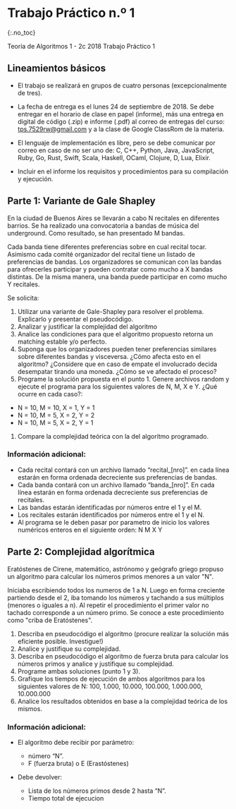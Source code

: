 Trabajo Práctico n.º 1
======================
{:.no_toc}

Teoría de Algoritmos 1 - 2c 2018
Trabajo Práctico 1

## Lineamientos básicos

- El trabajo se realizará en grupos de cuatro personas (excepcionalmente de tres).

- La fecha de entrega es el lunes 24 de septiembre de 2018. Se debe entregar en el horario de clase en papel (informe), más una entrega en digital de código (.zip) e informe (.pdf) al correo de entregas del curso: tps.7529rw@gmail.com y a la clase de Google ClassRom de la materia.

- El lenguaje de implementación es libre, pero se debe comunicar por correo en caso de no ser uno de: C, C++, Python, Java, JavaScript, Ruby, Go, Rust, Swift, Scala, Haskell, OCaml, Clojure, D, Lua, Elixir.

- Incluir en el informe los requisitos y procedimientos para su compilación y ejecución.

## Parte 1: Variante de Gale Shapley


En la ciudad de Buenos Aires se llevarán a cabo N recitales en diferentes barrios. Se ha realizado una convocatoria a bandas de música del underground. Como resultado, se han presentado M bandas.

Cada banda tiene diferentes preferencias sobre en cual recital tocar. Asimismo cada comité organizador del recital tiene un listado de preferencias de bandas.
Los organizadores se comunican con las bandas para ofrecerles participar y pueden contratar como mucho a X bandas distintas. De la misma manera, una banda puede participar en como mucho Y recitales.

Se solicita:

1. Utilizar una variante de Gale-Shapley para resolver el problema. Explicarlo y presentar el pseudocódigo.
1. Analizar y justificar la complejidad del algoritmo
1. Analice las condiciones para que el algoritmo propuesto retorna un matching estable y/o perfecto.  
1. Suponga que los organizadores pueden tener preferencias similares sobre diferentes bandas y visceversa. ¿Cómo afecta esto en el algoritmo? ¿Considere que en caso de empate el involucrado decida desempatar tirando una moneda. ¿Cómo se ve afectado el proceso?
1. Programe la solución propuesta en el punto 1. Genere archivos random y ejecute el programa para los siguientes valores de N, M, X e Y. ¿Qué ocurre en cada caso?:
  - N = 10, M = 10, X = 1, Y = 1
  - N = 10, M = 5, X = 2, Y = 2
  - N = 10, M = 5, X = 2, Y = 1
1. Compare la complejidad teórica con la del algoritmo programado.

### Información adicional:
- Cada recital contará con un archivo llamado “recital_[nro]”. en cada línea estarán en forma ordenada decreciente sus preferencias de bandas.
- Cada banda contará con un archivo llamado “banda_[nro]”. En cada línea estarán en forma ordenada decreciente sus preferencias de recitales.
- Las bandas estarán identificadas por números entre el 1 y el M.
- Los recitales estarán identificados por números entre el 1 y el N.
- Al programa se le deben pasar por parametro de inicio los valores numéricos enteros en el siguiente orden: N M X Y

## Parte 2: Complejidad algorítmica

Eratóstenes de Cirene, matemático, astrónomo y geógrafo griego propuso un algoritmo para calcular los números primos menores a un valor "N".

Iniciaba escribiendo todos los numeros de 1 a N. Luego en forma creciente partiendo desde el 2, iba tomando los números y tachando a sus múltiplos (menores o iguales a n). Al repetir el procedimiento el primer valor no tachado corresponde a un número primo.
Se conoce a este procedimiento como "criba de Eratóstenes".

1. Describa en pseudocódigo el algoritmo (procure realizar la solución más eficiente posible. Investigue!)
1. Analice y justifique su complejidad.
1. Describa en pseudocódigo el algoritmo de fuerza bruta para calcular los números primos y analice y justifique su complejidad.
1. Programe ambas soluciones (punto 1 y 3).
1. Grafique los tiempos de ejecución de ambos algoritmos para los siguientes valores de N: 100, 1.000, 10.000, 100.000, 1.000.000, 10.000.000
1. Analice los resultados obtenidos en base a la complejidad teórica de los mismos.

### Información adicional:

- El algoritmo debe recibir por parámetro:
  *  número “N”.
  * F (fuerza bruta) o E (Erastóstenes)

- Debe devolver:
  * Lista de los números primos desde 2 hasta “N”.
  * Tiempo total de ejecucion

